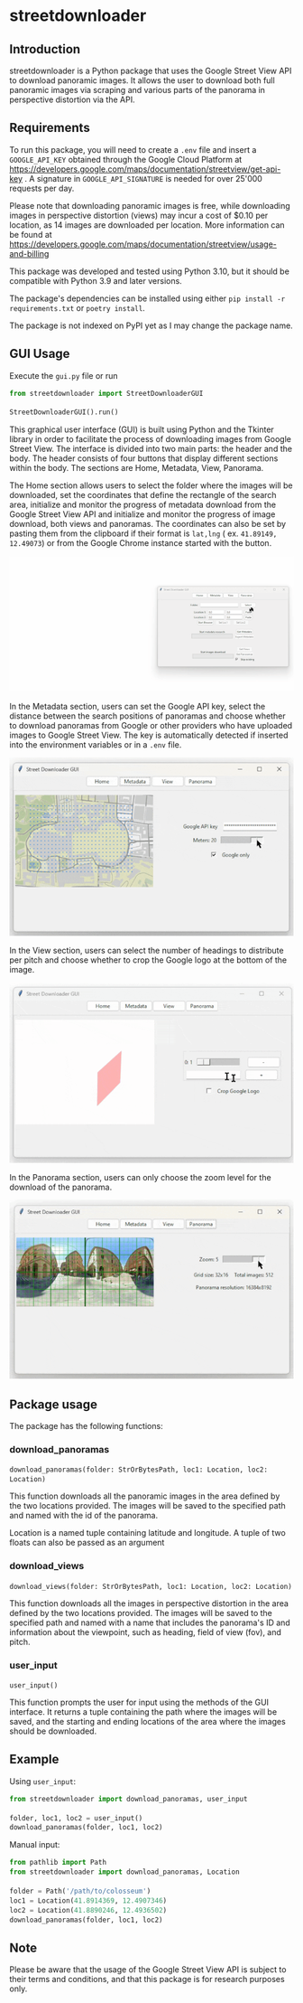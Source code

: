 # streetdownloader

## Introduction

streetdownloader is a Python package that uses the
Google Street View API to download panoramic images.
It allows the user to download both full panoramic images via scraping
and various parts of the panorama in perspective distortion via the API.

## Requirements

To run this package, you will need to create a `.env` file
and insert a `GOOGLE_API_KEY` obtained through the Google Cloud Platform
at https://developers.google.com/maps/documentation/streetview/get-api-key .
A signature in `GOOGLE_API_SIGNATURE` is needed for over 25'000 requests per day.

Please note that downloading panoramic images is free,
while downloading images in perspective distortion (views)
may incur a cost of $0.10 per location, as 14 images are downloaded per location.
More information can be found at https://developers.google.com/maps/documentation/streetview/usage-and-billing

This package was developed and tested using Python 3.10,
but it should be compatible with Python 3.9 and later versions.

The package's dependencies can be installed using either
`pip install -r requirements.txt` or `poetry install`.

The package is not indexed on PyPI yet as I may change the package name.

## GUI Usage

Execute the `gui.py` file or run

```python
from streetdownloader import StreetDownloaderGUI

StreetDownloaderGUI().run()
```

This graphical user interface (GUI) is built using Python and the Tkinter library
in order to facilitate the process of downloading images from Google Street View.
The interface is divided into two main parts: the header and the body.
The header consists of four buttons that display different sections within the body.
The sections are Home, Metadata, View, Panorama.


The Home section allows users to
select the folder where the images will be downloaded,
set the coordinates that define the rectangle of the search area,
initialize and monitor the progress of metadata download from the Google Street View API and
initialize and monitor the progress of image download, both views and panoramas.
The coordinates can also be set by pasting them from the clipboard if their format is `lat,lng` (
ex. `41.89149, 12.49073`)
or from the Google Chrome instance started with the button.

![Home GIF](readme/home.gif)


In the Metadata section, users can
set the Google API key,
select the distance between the search positions of panoramas and
choose whether to download panoramas from Google or other providers who have uploaded images to Google Street View.
The key is automatically detected if inserted into the environment variables or in a `.env` file.

![Metadata GIF](readme/metadata.gif)


In the View section, users can
select the number of headings to distribute per pitch and
choose whether to crop the Google logo at the bottom of the image.

![View GIF](readme/view.gif)


In the Panorama section, users can only choose the zoom level for the download of the panorama.

![Panorama GIF](readme/panorama.gif)

## Package usage

The package has the following functions:

### download_panoramas

`download_panoramas(folder: StrOrBytesPath, loc1: Location, loc2: Location)`

This function downloads all the panoramic images
in the area defined by the two locations provided.
The images will be saved to the specified path
and named with the id of the panorama.

Location is a named tuple containing latitude and longitude.
A tuple of two floats can also be passed as an argument

### download_views

`download_views(folder: StrOrBytesPath, loc1: Location, loc2: Location)`

This function downloads all the images in perspective distortion
in the area defined by the two locations provided.
The images will be saved to the specified path
and named with a name that includes the panorama's ID and information
about the viewpoint, such as heading, field of view (fov), and pitch.

### user_input

`user_input()`

This function prompts the user for input
using the methods of the GUI interface.
It returns a tuple
containing the path where the images will be saved,
and the starting and ending locations of the area where the
images should be downloaded.

## Example

Using `user_input`:

```python
from streetdownloader import download_panoramas, user_input

folder, loc1, loc2 = user_input()
download_panoramas(folder, loc1, loc2)
```

Manual input:

```python
from pathlib import Path
from streetdownloader import download_panoramas, Location

folder = Path('/path/to/colosseum')
loc1 = Location(41.8914369, 12.4907346)
loc2 = Location(41.8890246, 12.4936502)
download_panoramas(folder, loc1, loc2)
```

## Note

Please be aware that the usage of the Google Street View API is subject
to their terms and conditions,
and that this package is for research purposes only.